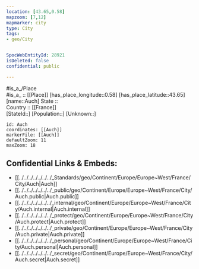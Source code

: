 ```yaml
---
location: [43.65,0.58] 
mapzoom: [7,12] 
mapmarker: city 
type: City
tags:
- geo/City


SpocWebEntityId: 28921
isDeleted: false
confidential: public

---
```

#is_a_/Place  
#is_a_ :: [[Place]] 
[has_place_longitude::0.58] 
[has_place_latitude::43.65] 
[name::Auch] 
State ::  
Country :: [[France]]  
[StateId::] 
[Population::] 
[Unknown::] 


```leaflet
id: Auch
coordinates: [[Auch]] 
markerFile: [[Auch]] 
defaultZoom: 11 
maxZoom: 18
```


## Confidential Links & Embeds: 
- [[../../../../../../../_Standards/geo/Continent/Europe/Europe~West/France/City/Auch|Auch]] 
- [[../../../../../../../_public/geo/Continent/Europe/Europe~West/France/City/Auch.public|Auch.public]] 
- [[../../../../../../../_internal/geo/Continent/Europe/Europe~West/France/City/Auch.internal|Auch.internal]] 
- [[../../../../../../../_protect/geo/Continent/Europe/Europe~West/France/City/Auch.protect|Auch.protect]] 
- [[../../../../../../../_private/geo/Continent/Europe/Europe~West/France/City/Auch.private|Auch.private]] 
- [[../../../../../../../_personal/geo/Continent/Europe/Europe~West/France/City/Auch.personal|Auch.personal]] 
- [[../../../../../../../_secret/geo/Continent/Europe/Europe~West/France/City/Auch.secret|Auch.secret]] 
